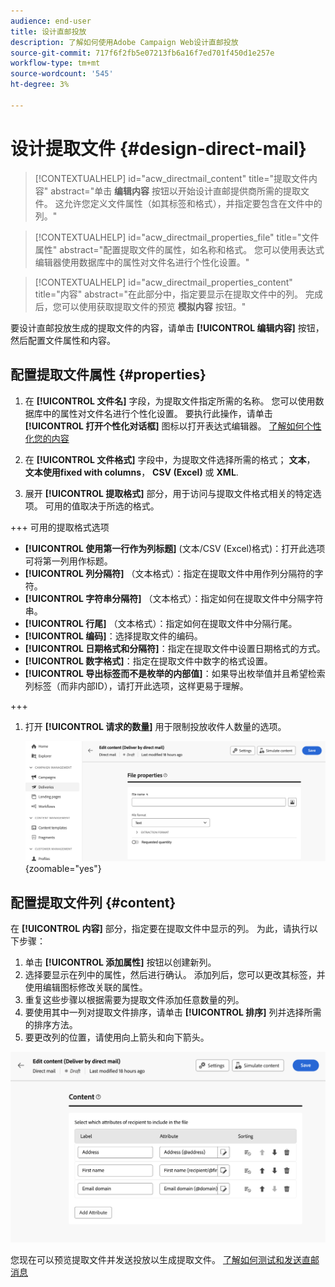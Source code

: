 ```yaml
---
audience: end-user
title: 设计直邮投放
description: 了解如何使用Adobe Campaign Web设计直邮投放
source-git-commit: 717f6f2fb5e07213fb6a16f7ed701f450d1e257e
workflow-type: tm+mt
source-wordcount: '545'
ht-degree: 3%

---
```



# 设计提取文件 {#design-direct-mail}

>[!CONTEXTUALHELP]
>id="acw_directmail_content"
>title="提取文件内容"
>abstract="单击 **编辑内容** 按钮以开始设计直邮提供商所需的提取文件。 这允许您定义文件属性（如其标签和格式），并指定要包含在文件中的列。"

>[!CONTEXTUALHELP]
>id="acw_directmail_properties_file"
>title="文件属性"
>abstract="配置提取文件的属性，如名称和格式。 您可以使用表达式编辑器使用数据库中的属性对文件名进行个性化设置。"

>[!CONTEXTUALHELP]
>id="acw_directmail_properties_content"
>title="内容"
>abstract="在此部分中，指定要显示在提取文件中的列。 完成后，您可以使用获取提取文件的预览 **模拟内容** 按钮。"

要设计直邮投放生成的提取文件的内容，请单击 **[!UICONTROL 编辑内容]** 按钮，然后配置文件属性和内容。

## 配置提取文件属性 {#properties}

1. 在 **[!UICONTROL 文件名]** 字段，为提取文件指定所需的名称。 您可以使用数据库中的属性对文件名进行个性化设置。 要执行此操作，请单击 **[!UICONTROL 打开个性化对话框]** 图标以打开表达式编辑器。 [了解如何个性化您的内容](../personalization/personalize.md)

1. 在 **[!UICONTROL 文件格式]** 字段中，为提取文件选择所需的格式； **文本**， **文本使用fixed with columns**， **CSV (Excel)** 或 **XML**.

1. 展开 **[!UICONTROL 提取格式]** 部分，用于访问与提取文件格式相关的特定选项。 可用的值取决于所选的格式。

+++ 可用的提取格式选项

   * **[!UICONTROL 使用第一行作为列标题]** (文本/CSV (Excel)格式)：打开此选项可将第一列用作标题。
   * **[!UICONTROL 列分隔符]** （文本格式）：指定在提取文件中用作列分隔符的字符。
   * **[!UICONTROL 字符串分隔符]** （文本格式）：指定如何在提取文件中分隔字符串。
   * **[!UICONTROL 行尾]** （文本格式）：指定如何在提取文件中分隔行尾。
   * **[!UICONTROL 编码]**：选择提取文件的编码。
   * **[!UICONTROL 日期格式和分隔符]**：指定在提取文件中设置日期格式的方式。
   * **[!UICONTROL 数字格式]**：指定在提取文件中数字的格式设置。
   * **[!UICONTROL 导出标签而不是枚举的内部值]**：如果导出枚举值并且希望检索列标签（而非内部ID），请打开此选项，这样更易于理解。

+++

1. 打开 **[!UICONTROL 请求的数量]** 用于限制投放收件人数量的选项。

   ![](assets/dm-content-details.png){zoomable=&quot;yes&quot;}

## 配置提取文件列 {#content}

在 **[!UICONTROL 内容]** 部分，指定要在提取文件中显示的列。 为此，请执行以下步骤：

1. 单击 **[!UICONTROL 添加属性]** 按钮以创建新列。
1. 选择要显示在列中的属性，然后进行确认。 添加列后，您可以更改其标签，并使用编辑图标修改关联的属性。
1. 重复这些步骤以根据需要为提取文件添加任意数量的列。
1. 要使用其中一列对提取文件排序，请单击 **[!UICONTROL 排序]** 列并选择所需的排序方法。
1. 要更改列的位置，请使用向上箭头和向下箭头。

![](assets/dm-content-attributes.png)

您现在可以预览提取文件并发送投放以生成提取文件。 [了解如何测试和发送直邮消息](send-direct-mail.md)
